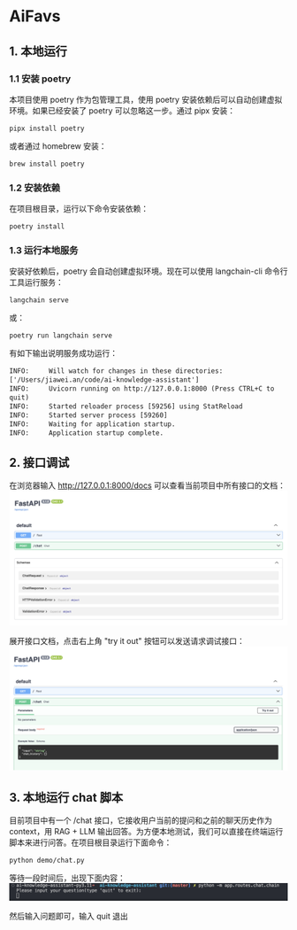 # AiFavs

## 1. 本地运行
### 1.1 安装 poetry
本项目使用 poetry 作为包管理工具，使用 poetry 安装依赖后可以自动创建虚拟环境。如果已经安装了 poetry 可以忽略这一步。通过 pipx 安装：
```
pipx install poetry
```
或者通过 homebrew 安装：
```
brew install poetry
```

### 1.2 安装依赖
在项目根目录，运行以下命令安装依赖：
```
poetry install
```

### 1.3 运行本地服务
安装好依赖后，poetry 会自动创建虚拟环境。现在可以使用 langchain-cli 命令行工具运行服务：
```
langchain serve
```
或：
```
poetry run langchain serve
```
有如下输出说明服务成功运行：
```
INFO:     Will watch for changes in these directories: ['/Users/jiawei.an/code/ai-knowledge-assistant']
INFO:     Uvicorn running on http://127.0.0.1:8000 (Press CTRL+C to quit)
INFO:     Started reloader process [59256] using StatReload
INFO:     Started server process [59260]
INFO:     Waiting for application startup.
INFO:     Application startup complete.
```

## 2. 接口调试
在浏览器输入 http://127.0.0.1:8000/docs 可以查看当前项目中所有接口的文档：
![](./img/docs.png)

展开接口文档，点击右上角 "try it out" 按钮可以发送请求调试接口：
![](./img/docs_try_it_out.png)

## 3. 本地运行 chat 脚本
目前项目中有一个 /chat 接口，它接收用户当前的提问和之前的聊天历史作为 context，用 RAG + LLM 输出回答。为方便本地测试，我们可以直接在终端运行脚本来进行问答。在项目根目录运行下面命令：
```
python demo/chat.py
```
等待一段时间后，出现下面内容：
![](./img/run_chat_locally.png)

然后输入问题即可，输入 quit 退出